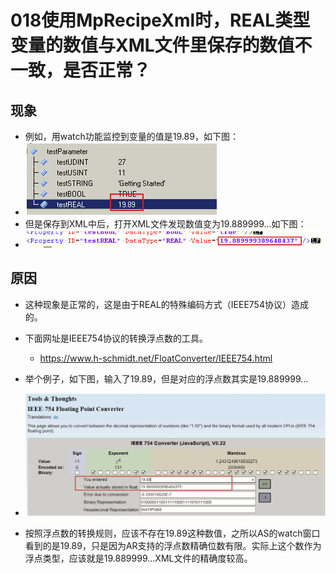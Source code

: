 # 018使用MpRecipeXml时，REAL类型变量的数值与XML文件里保存的数值不一致，是否正常？

## 现象
- 例如，用watch功能监控到变量的值是19.89，如下图：
- ![Img](./FILES/018使用MpRecipeXml时，REAL类型变量的数值与XML文件里保存的数值不一致，是否正常？.md/img-20220616140624.png)
- 但是保存到XML中后，打开XML文件发现数值变为19.889999...如下图：
- ![Img](./FILES/018使用MpRecipeXml时，REAL类型变量的数值与XML文件里保存的数值不一致，是否正常？.md/img-20220616140634.png)


## 原因
- 这种现象是正常的，这是由于REAL的特殊编码方式（IEEE754协议）造成的。

- 下面网址是IEEE754协议的转换浮点数的工具。
    - https://www.h-schmidt.net/FloatConverter/IEEE754.html

- 举个例子，如下图，输入了19.89，但是对应的浮点数其实是19.889999...
- ![Img](./FILES/018使用MpRecipeXml时，REAL类型变量的数值与XML文件里保存的数值不一致，是否正常？.md/img-20220616140700.png)

- 按照浮点数的转换规则，应该不存在19.89这种数值，之所以AS的watch窗口看到的是19.89，只是因为AR支持的浮点数精确位数有限。实际上这个数作为浮点类型，应该就是19.889999...XML文件的精确度较高。
